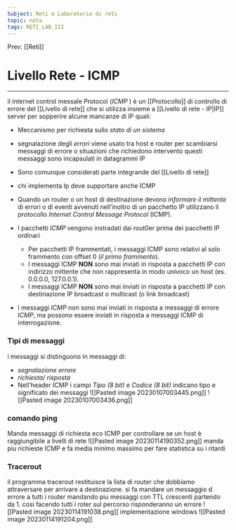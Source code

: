 ```yaml
---
Subject: Reti e Laboratorio di reti
topic: nota
tags: RETI_LAB_III
---
```


Prev: [[Reti]]

# Livello Rete - ICMP
---

il internet control messale Protocol (_ICMP_ ) è un [[Protocollo]] di controllo di errore  del [[Livello di rete]] che si utilizza insieme a [[Livello di rete - IP|IP]] 
server per sopperire alcune mancanze di IP quali:
- Meccanismo per richiesta sullo _stato di un sistema_ 
- segnalazione degli _errori_
viene usato tra host e router per scambiarsi messaggi di errore o situazioni che richiedono intervento
questi messaggi sono incapsulati in datagrammi IP
- Sono comunque considerati parte integrande del [[Livello di rete]]
- chi implementa Ip deve supportare anche ICMP


-  Quando un router o un host di destinazione devono _informare il mittente_ di errori o di eventi avvenuti nell’inoltro di un pacchetto IP utilizzano il protocollo _Internet Control Message Protocol_ (ICMP). 
- I pacchetti _ICMP_ vengono instradati dai rout0er prima dei pacchetti IP ordinari 
	- Per pacchetti IP frammentati, i messaggi ICMP sono relativi al solo frammento con offset 0 (_il primo frammento_). 
	- I messaggi ICMP __NON__ sono mai inviati in risposta a pacchetti IP con indirizzo mittente che non rappresenta in modo univoco un host (es. 0.0.0.0, 127.0.0.1). 
	- I messaggi ICMP __NON__ sono mai inviati in risposta a pacchetti IP con destinazione IP broadcast o multicast (o link broadcast) 
- I messaggi _ICMP_ non sono mai inviati in risposta a messaggi di errore _ICMP_, ma possono essere inviati in risposta a messaggi ICMP di interrogazione.

### Tipi di messaggi
i messaggi si distinguono in messaggi di: 
- _segnalazione errore_ 
- _richiesta/ risposta_ 
- Nell’header ICMP i campi _Tipo (8 bit)_ e _Codice (8 bit)_ indicano tipo e significato dei messaggi
![[Pasted image 20230107003445.png]]
![[Pasted image 20230107003436.png]]

### comando ping
Manda messaggi di richiesta eco ICMP per controllare se un host è raggiungibile a livelli di rete
![[Pasted image 20230114190352.png]]
manda piu  richieste ICMP e fa media minimo massimo per fare statistica su i ritardi

### Tracerout
il programma tracerout restituisce la lista di router che dobbiamo attraversare per arrivare a destinazione.
si fa mandare un messaggio d errore a tutti i router mandando piu messaggi con TTL crescenti partendo da 1. cosi facendo tutti i roter sul percorso risponderanno un errore
![[Pasted image 20230114191038.png]]
implementazione windows
![[Pasted image 20230114191204.png]]
